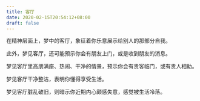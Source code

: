 ```yaml
---
title: 客厅
date: 2020-02-15T20:54:12+08:00
draft: false
---
```


在精神层面上，梦中的客厅，象征着你乐意展示给别人的那部分自我。

此外，梦见客厅，还可能预示你会有朋友上门，或是收到朋友的消息。

梦见客厅里高朋满座、热闹、干净的情景，预示你会有贵客临门，或有贵人相助。

梦见客厅干净整洁，表明你懂得享受生活。

梦见客厅脏乱破旧，则暗示你近期内心颇感失意，感觉被生活冷落。

